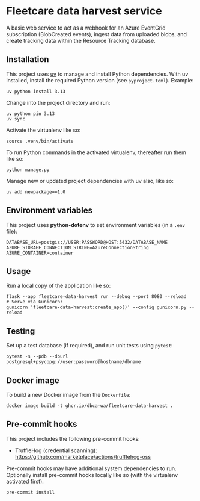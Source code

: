 # Fleetcare data harvest service

A basic web service to act as a webhook for an Azure EventGrid subscription (BlobCreated events),
ingest data from uploaded blobs, and create tracking data within the Resource Tracking database.

## Installation

This project uses [uv](https://docs.astral.sh/uv/) to manage and install Python dependencies.
With uv installed, install the required Python version (see `pyproject.toml`). Example:

    uv python install 3.13

Change into the project directory and run:

    uv python pin 3.13
    uv sync

Activate the virtualenv like so:

    source .venv/bin/activate

To run Python commands in the activated virtualenv, thereafter run them like so:

    python manage.py

Manage new or updated project dependencies with uv also, like so:

    uv add newpackage==1.0

## Environment variables

This project uses **python-dotenv** to set environment variables (in a `.env` file):

    DATABASE_URL=postgis://USER:PASSWORD@HOST:5432/DATABASE_NAME
    AZURE_STORAGE_CONNECTION_STRING=AzureConnectionString
    AZURE_CONTAINER=container

## Usage

Run a local copy of the application like so:

    flask --app fleetcare-data-harvest run --debug --port 8080 --reload
    # Serve via Gunicorn:
    gunicorn 'fleetcare-data-harvest:create_app()' --config gunicorn.py --reload

## Testing

Set up a test database (if required), and run unit tests using `pytest`:

    pytest -s --pdb --dburl postgresql+psycopg://user:password@hostname/dbname

## Docker image

To build a new Docker image from the `Dockerfile`:

    docker image build -t ghcr.io/dbca-wa/fleetcare-data-harvest .

## Pre-commit hooks

This project includes the following pre-commit hooks:

- TruffleHog (credential scanning): <https://github.com/marketplace/actions/trufflehog-oss>

Pre-commit hooks may have additional system dependencies to run. Optionally
install pre-commit hooks locally like so (with the virtualenv activated first):

    pre-commit install
